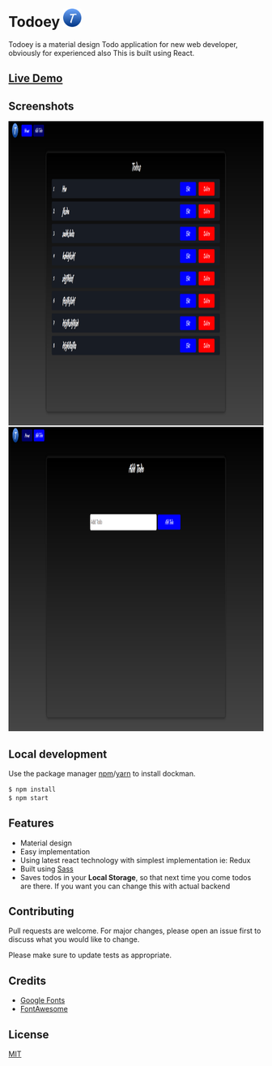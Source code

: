 # Todoey <img src="https://raw.githubusercontent.com/singhsaubhik/Todoey/master/public/logo_png.png" width="36" height="36">


Todoey is a material design Todo application for new web developer, obviously for experienced also This is built using React.

## [Live Demo](https://todoey1.netlify.app)

## Screenshots

<img src="https://raw.githubusercontent.com/singhsaubhik/Todoey/master/screenshots/img1.png" width="800" height="600">


<img src="https://raw.githubusercontent.com/singhsaubhik/Todoey/master/screenshots/img2.png" width="800" height="600">

## Local development

Use the package manager [npm](https://www.npmjs.com/)/[yarn](https://yarnpkg.com/) to install dockman.

```bash
$ npm install
$ npm start
```

## Features
- Material design
- Easy implementation
- Using latest react technology with simplest implementation ie: Redux
- Built using [Sass](https://www.sass.org)
- Saves todos in your **Local Storage**, so that next time you come todos are there. If you want you can change this with actual backend


## Contributing
Pull requests are welcome. For major changes, please open an issue first to discuss what you would like to change.

Please make sure to update tests as appropriate.

## Credits

* [Google Fonts](https://fonts.google.com/)
* [FontAwesome](https://fontawesome.com/)

## License
[MIT](https://choosealicense.com/licenses/mit/)
